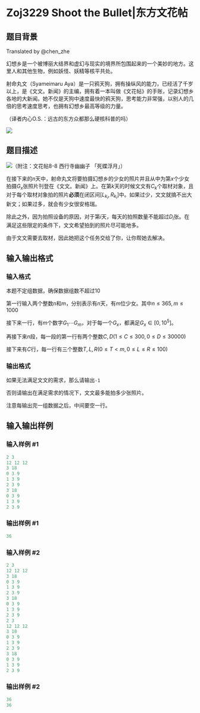 # Zoj3229 Shoot the Bullet|东方文花帖

## 题目背景

Translated by @chen_zhe

幻想乡是一个被博丽大结界和虚幻与现实的境界所包围起来的一个美妙的地方。这里人和其他生物，例如妖怪、妖精等核平共处。

射命丸文（Syameimaru Aya）是一只鸦天狗，拥有操纵风的能力，已经活了千岁以上，是《文文。新闻》的主编，拥有着一本叫做《文花帖》的手账，记录幻想乡各地的大新闻。她不仅是天狗中速度最快的鸦天狗，思考能力非常强，以别人的几倍的思考速度思考，也拥有幻想乡最高等级的力量。

（译者内心O.S.：远古的东方众都那么硬核科普的吗）

![](https://i.loli.net/2019/01/12/5c3970b446151.png)

## 题目描述

![](https://i.loli.net/2019/01/12/5c3971b885128.jpg)（附注：文花帖8-8 西行寺幽幽子 「死蝶浮月」）

在接下来的$n$天中，射命丸文将要拍摄幻想乡的少女的照片并且从中为第$x$个少女拍摄$G_x$张照片刊登在《文文。新闻》上。在第$k$天的时候文文有$C_k$个取材对象，且对于每个取材对象拍的照片**必须**在闭区间$[L_{k_i},R_{k_i}]$中。如果过少，文文就搞不出大新文；如果过多，就会有少女很安格瑞。

除此之外，因为拍照设备的原因，对于第$i$天，每天的拍照数量不能超过$D_i$张。在满足这些限定的条件下，文文希望拍到的照片尽可能地多。

由于文文需要去取材，因此她把这个任务交给了你，让你帮她去解决。

## 输入输出格式

### 输入格式

本题不定组数据，确保数据组数不超过$10$

第一行输入两个整数$n$和$m$，分别表示有$n$天，有$m$位少女。其中$n \leq 365,m \leq 1000$

接下来一行，有$m$个数字$G_1 \cdots G_m$，对于每一个$G_x$，都满足$G_x \in [0,10^5]$。

再接下来$n$段，每一段的第一行有两个整数$C,D(1 \leq C \leq 300, 0 \leq D \leq 30000)$

接下来有$C$行，每一行有三个整数$T,L,R(0 \leq T < m, 0 \leq L \leq R \leq 100)$

### 输出格式

如果无法满足文文的需求，那么请输出`-1`

否则请输出在满足需求的情况下，文文最多能拍多少张照片。

注意每输出完一组数据之后，中间要空一行。

## 输入输出样例

### 输入样例 #1

```cpp
2 3
12 12 12
3 18
0 3 9
1 3 9
2 3 9
3 18
0 3 9
1 3 9
2 3 9
```


### 输出样例 #1

```cpp
36
```


### 输入样例 #2

```cpp
2 3
12 12 12
3 18
0 3 9
1 3 9
2 3 9
3 18
0 3 9
1 3 9
2 3 9
2 3
12 12 12
3 18
0 3 9
1 3 9
2 3 9
3 18
0 3 9
1 3 9
2 3 9
```


### 输出样例 #2

```cpp
36
36
```


